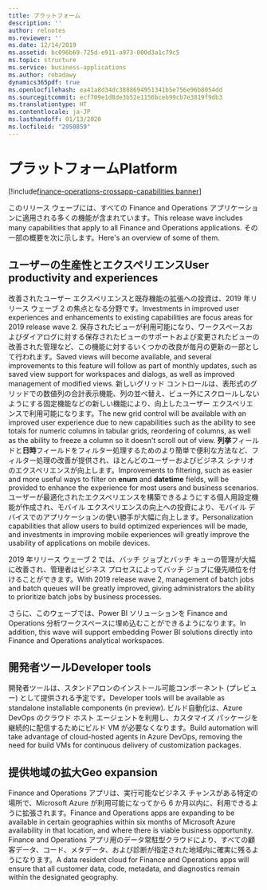 ```yaml
---
title: プラットフォーム
description: ''
author: relnotes
ms.reviewer: ''
ms.date: 12/14/2019
ms.assetid: bc096b69-725d-e911-a973-000d3a1c79c5
ms.topic: structure
ms.service: business-applications
ms.author: robadawy
dynamics365pdf: true
ms.openlocfilehash: ea41a8d34dc3888694951341b5e756e96b8054dd
ms.sourcegitcommit: ecf709e1d8de3b52e1156bceb99cb7e3819f9db3
ms.translationtype: HT
ms.contentlocale: ja-JP
ms.lasthandoff: 01/13/2020
ms.locfileid: "2950859"
---
```

# <a name="platform"></a><span data-ttu-id="a696f-102">プラットフォーム</span><span class="sxs-lookup"><span data-stu-id="a696f-102">Platform</span></span>

[!include[finance-operations-crossapp-capabilities banner](../includes/finance-operations-crossapp-capabilities.md)]

<!--structure start-->
<span data-ttu-id="a696f-103">このリリース ウェーブには、すべての Finance and Operations アプリケーションに適用される多くの機能が含まれています。</span><span class="sxs-lookup"><span data-stu-id="a696f-103">This release wave includes many capabilities that apply to all Finance and Operations applications.</span></span> <span data-ttu-id="a696f-104">その一部の概要を次に示します。</span><span class="sxs-lookup"><span data-stu-id="a696f-104">Here's an overview of some of them.</span></span>

## <a name="user-productivity-and-experiences"></a><span data-ttu-id="a696f-105">ユーザーの生産性とエクスペリエンス</span><span class="sxs-lookup"><span data-stu-id="a696f-105">User productivity and experiences</span></span>
<span data-ttu-id="a696f-106">改善されたユーザー エクスペリエンスと既存機能の拡張への投資は、2019 年リリース ウェーブ 2 の焦点となる分野です。</span><span class="sxs-lookup"><span data-stu-id="a696f-106">Investments in improved user experiences and enhancements to existing capabilities are focus areas for 2019 release wave 2.</span></span> <span data-ttu-id="a696f-107">保存されたビューが利用可能になり、ワークスペースおよびダイアログに対する保存されたビューのサポートおよび変更されたビューの改善された管理など、この機能に対するいくつかの改良が毎月の更新の一部として行われます。</span><span class="sxs-lookup"><span data-stu-id="a696f-107">Saved views will become available, and several improvements to this feature will follow as part of monthly updates, such as saved view support for workspaces and dialogs, as well as improved management of modified views.</span></span> <span data-ttu-id="a696f-108">新しいグリッド コントロールは、表形式のグリッドでの数値列の合計表示機能、列の並べ替え、ビュー外にスクロールしないようにする固定機能などの新しい機能により、向上したユーザー エクスペリエンスで利用可能になります。</span><span class="sxs-lookup"><span data-stu-id="a696f-108">The new grid control will be available with an improved user experience due to new capabilities such as the ability to see totals for numeric columns in tabular grids, reordering of columns, as well as the ability to freeze a column so it doesn't scroll out of view.</span></span> <span data-ttu-id="a696f-109">**列挙**フィールドと**日時**フィールドをフィルター処理するためのより簡単で便利な方法など、フィルター処理の改善が提供され、ほとんどのユーザーおよびビジネス シナリオのエクスペリエンスが向上します。</span><span class="sxs-lookup"><span data-stu-id="a696f-109">Improvements to filtering, such as easier and more useful ways to filter on **enum** and **datetime** fields, will be provided to enhance the experience for most users and business scenarios.</span></span> <span data-ttu-id="a696f-110">ユーザーが最適化されたエクスペリエンスを構築できるようにする個人用設定機能が作成され、モバイル エクスペリエンスの向上への投資により、モバイル デバイスでのアプリケーションの使い勝手が大幅に向上します。</span><span class="sxs-lookup"><span data-stu-id="a696f-110">Personalization capabilities that allow users to build optimized experiences will be made, and investments in improving mobile experiences will greatly improve the usability of applications on mobile devices.</span></span>

<span data-ttu-id="a696f-111">2019 年リリース ウェーブ 2 では、バッチ ジョブとバッチ キューの管理が大幅に改善され、管理者はビジネス プロセスによってバッチ ジョブに優先順位を付けることができます。</span><span class="sxs-lookup"><span data-stu-id="a696f-111">With 2019 release wave 2, management of batch jobs and batch queues will be greatly improved, giving administrators the ability to prioritize batch jobs by business processes.</span></span>

<span data-ttu-id="a696f-112">さらに、このウェーブでは、Power BI ソリューションを Finance and Operations 分析ワークスペースに埋め込むことができるようになります。</span><span class="sxs-lookup"><span data-stu-id="a696f-112">In addition, this wave will support embedding Power BI solutions directly into Finance and Operations analytical workspaces.</span></span>

## <a name="developer-tools"></a><span data-ttu-id="a696f-113">開発者ツール</span><span class="sxs-lookup"><span data-stu-id="a696f-113">Developer tools</span></span>
<span data-ttu-id="a696f-114">開発者ツールは、スタンドアロンのインストール可能コンポーネント (プレビュー) として提供される予定です。</span><span class="sxs-lookup"><span data-stu-id="a696f-114">Developer tools will be available as standalone installable components (in preview).</span></span> <span data-ttu-id="a696f-115">ビルド自動化は、Azure DevOps のクラウド ホスト エージェントを利用し、カスタマイズ パッケージを継続的に配信するためにビルド VM が必要なくなります。</span><span class="sxs-lookup"><span data-stu-id="a696f-115">Build automation will take advantage of cloud-hosted agents in Azure DevOps, removing the need for build VMs for continuous delivery of customization packages.</span></span>

## <a name="geo-expansion"></a><span data-ttu-id="a696f-116">提供地域の拡大</span><span class="sxs-lookup"><span data-stu-id="a696f-116">Geo expansion</span></span>
<span data-ttu-id="a696f-117">Finance and Operations アプリは、実行可能なビジネス チャンスがある特定の場所で、Microsoft Azure が利用可能になってから 6 か月以内に、利用できるように拡張されます。</span><span class="sxs-lookup"><span data-stu-id="a696f-117">Finance and Operations apps are expanding to be available in certain geographies within six months of Microsoft Azure availability in that location, and where there is viable business opportunity.</span></span> <span data-ttu-id="a696f-118">Finance and Operations アプリ用のデータ常駐型クラウドにより、すべての顧客データ、コード、メタデータ、および診断が指定された地域内に確実に残るようになります。</span><span class="sxs-lookup"><span data-stu-id="a696f-118">A data resident cloud for Finance and Operations apps will ensure that all customer data, code, metadata, and diagnostics remain within the designated geography.</span></span>
<!--structure end-->




